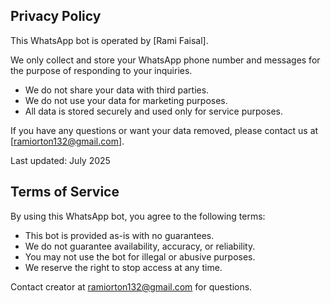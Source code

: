 ## Privacy Policy

This WhatsApp bot is operated by [Rami Faisal].

We only collect and store your WhatsApp phone number and messages for the purpose of responding to your inquiries.

- We do not share your data with third parties.
- We do not use your data for marketing purposes.
- All data is stored securely and used only for service purposes.

If you have any questions or want your data removed, please contact us at [ramiorton132@gmail.com].

Last updated: July 2025


## Terms of Service

By using this WhatsApp bot, you agree to the following terms:

- This bot is provided as-is with no guarantees.
- We do not guarantee availability, accuracy, or reliability.
- You may not use the bot for illegal or abusive purposes.
- We reserve the right to stop access at any time.

Contact creator at ramiorton132@gmail.com for questions.

